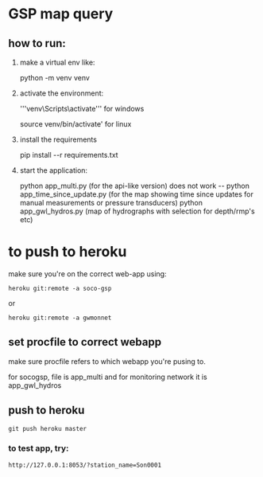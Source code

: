 # GSP map query

## how to run:

1) make a virtual env like: 

    python -m venv venv


2) activate the environment: 

    '''venv\Scripts\activate''' for windows
    
    source venv/bin/activate' for linux
    
3) install the requirements

    pip install --r requirements.txt

4) start the application:

    python app_multi.py (for the api-like version)
    does not work -- python app_time_since_update.py (for the map showing time since updates for manual measurements or pressure transducers)
    python app_gwl_hydros.py (map of hydrographs with selection for depth/rmp's etc)


# to push to heroku
make sure you're on the correct web-app using:  
  

    heroku git:remote -a soco-gsp

or  

    heroku git:remote -a gwmonnet  

## set procfile to correct webapp
make sure procfile refers to which webapp you're pusing to.

for socogsp, file is app_multi and for monitoring network it is app_gwl_hydros

## push to heroku

`git push heroku master`  


### to test app, try:

    http://127.0.0.1:8053/?station_name=Son0001

     